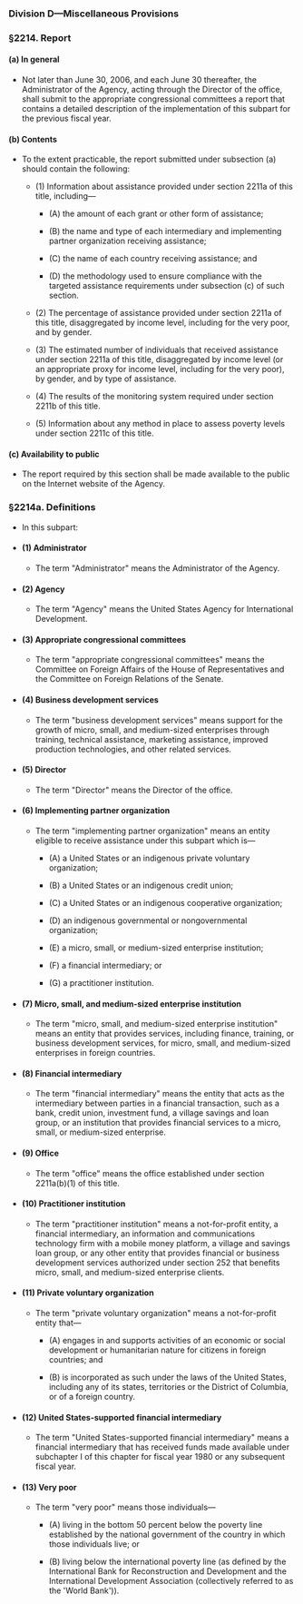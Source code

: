 ### Division D—Miscellaneous Provisions

### §2214. Report
#### (a) In general
* Not later than June 30, 2006, and each June 30 thereafter, the Administrator of the Agency, acting through the Director of the office, shall submit to the appropriate congressional committees a report that contains a detailed description of the implementation of this subpart for the previous fiscal year.

#### (b) Contents
* To the extent practicable, the report submitted under subsection (a) should contain the following:

  * (1) Information about assistance provided under section 2211a of this title, including—

    * (A) the amount of each grant or other form of assistance;

    * (B) the name and type of each intermediary and implementing partner organization receiving assistance;

    * (C) the name of each country receiving assistance; and

    * (D) the methodology used to ensure compliance with the targeted assistance requirements under subsection (c) of such section.


  * (2) The percentage of assistance provided under section 2211a of this title, disaggregated by income level, including for the very poor, and by gender.

  * (3) The estimated number of individuals that received assistance under section 2211a of this title, disaggregated by income level (or an appropriate proxy for income level, including for the very poor), by gender, and by type of assistance.

  * (4) The results of the monitoring system required under section 2211b of this title.

  * (5) Information about any method in place to assess poverty levels under section 2211c of this title.

#### (c) Availability to public
* The report required by this section shall be made available to the public on the Internet website of the Agency.

### §2214a. Definitions
* In this subpart:

* #### (1) Administrator
  * The term "Administrator" means the Administrator of the Agency.

* #### (2) Agency
  * The term "Agency" means the United States Agency for International Development.

* #### (3) Appropriate congressional committees
  * The term "appropriate congressional committees" means the Committee on Foreign Affairs of the House of Representatives and the Committee on Foreign Relations of the Senate.

* #### (4) Business development services
  * The term "business development services" means support for the growth of micro, small, and medium-sized enterprises through training, technical assistance, marketing assistance, improved production technologies, and other related services.

* #### (5) Director
  * The term "Director" means the Director of the office.

* #### (6) Implementing partner organization
  * The term "implementing partner organization" means an entity eligible to receive assistance under this subpart which is—

    * (A) a United States or an indigenous private voluntary organization;

    * (B) a United States or an indigenous credit union;

    * (C) a United States or an indigenous cooperative organization;

    * (D) an indigenous governmental or nongovernmental organization;

    * (E) a micro, small, or medium-sized enterprise institution;

    * (F) a financial intermediary; or

    * (G) a practitioner institution.

* #### (7) Micro, small, and medium-sized enterprise institution
  * The term "micro, small, and medium-sized enterprise institution" means an entity that provides services, including finance, training, or business development services, for micro, small, and medium-sized enterprises in foreign countries.

* #### (8) Financial intermediary
  * The term "financial intermediary" means the entity that acts as the intermediary between parties in a financial transaction, such as a bank, credit union, investment fund, a village savings and loan group, or an institution that provides financial services to a micro, small, or medium-sized enterprise.

* #### (9) Office
  * The term "office" means the office established under section 2211a(b)(1) of this title.

* #### (10) Practitioner institution
  * The term "practitioner institution" means a not-for-profit entity, a financial intermediary, an information and communications technology firm with a mobile money platform, a village and savings loan group, or any other entity that provides financial or business development services authorized under section 252 that benefits micro, small, and medium-sized enterprise clients.

* #### (11) Private voluntary organization
  * The term "private voluntary organization" means a not-for-profit entity that—

    * (A) engages in and supports activities of an economic or social development or humanitarian nature for citizens in foreign countries; and

    * (B) is incorporated as such under the laws of the United States, including any of its states, territories or the District of Columbia, or of a foreign country.

* #### (12) United States-supported financial intermediary
  * The term "United States-supported financial intermediary" means a financial intermediary that has received funds made available under subchapter I of this chapter for fiscal year 1980 or any subsequent fiscal year.

* #### (13) Very poor
  * The term "very poor" means those individuals—

    * (A) living in the bottom 50 percent below the poverty line established by the national government of the country in which those individuals live; or

    * (B) living below the international poverty line (as defined by the International Bank for Reconstruction and Development and the International Development Association (collectively referred to as the 'World Bank')).